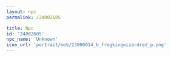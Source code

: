 ```yaml
---
layout: npc
permalink: /24002605

title: Npc
id: '24002605'
npc_name: 'Unknown'
icon_url: 'portrait/mob/23000014_b_frogkingwizardred_p.png'
---
```

